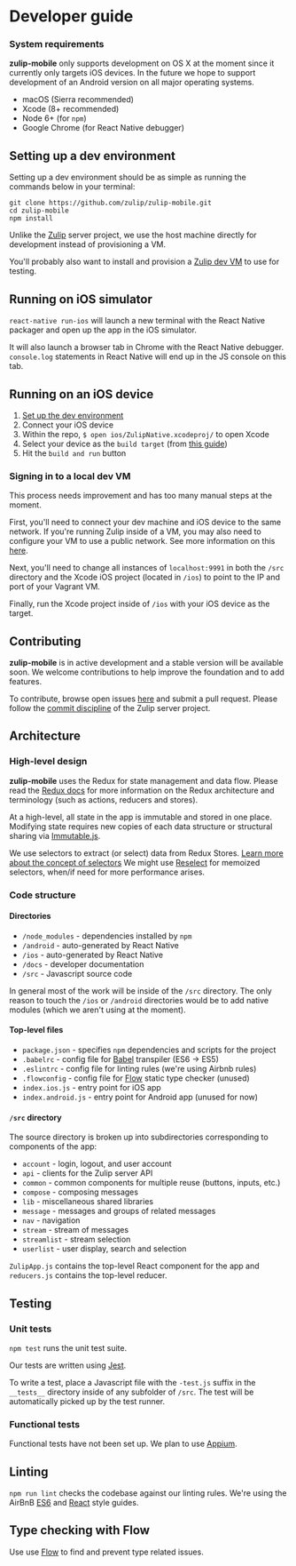 # Developer guide

### System requirements

**zulip-mobile** only supports development on OS X at the moment since it currently only targets iOS devices. In the future we hope to support development of an Android version on all major operating systems.

* macOS (Sierra recommended)
* Xcode (8+ recommended)
* Node 6+ (for `npm`)
* Google Chrome (for React Native debugger)


## Setting up a dev environment

Setting up a dev environment should be as simple as running the commands below in your terminal:
```
git clone https://github.com/zulip/zulip-mobile.git
cd zulip-mobile
npm install
```

Unlike the [Zulip](https://github.com/zulip/zulip) server project, we use the host machine directly for development instead of provisioning a VM.

You'll probably also want to install and provision a [Zulip dev VM](https://zulip.readthedocs.io/en/latest/dev-overview.html) to use for testing.


## Running on iOS simulator
`react-native run-ios` will launch a new terminal with the React Native packager and open up the app in the iOS simulator.

It will also launch a browser tab in Chrome with the React Native debugger. `console.log` statements in React Native will end up in the JS console on this tab.

## Running on an iOS device
1. [Set up the dev environment](#setting-up-a-dev-environment)
2. Connect your iOS device
3. Within the repo, `$ open ios/ZulipNative.xcodeproj/` to open Xcode
4. Select your device as the `build target` (from [this guide](https://facebook.github.io/react-native/docs/running-on-device-ios.html))
5. Hit the `build and run` button

### Signing in to a local dev VM
This process needs improvement and has too many manual steps at the moment.

First, you'll need to connect your dev machine and iOS device to the same network. If you're running Zulip inside of a VM, you may also need to configure your VM to use a public network. See more information on this [here](https://www.vagrantup.com/docs/networking/public_network.html).

Next, you'll need to change all instances of `localhost:9991` in both the `/src` directory and the Xcode iOS project (located in `/ios`) to point to the IP and port of your Vagrant VM.

Finally, run the Xcode project inside of `/ios` with your iOS device as the target.


## Contributing
**zulip-mobile** is in active development and a stable version will be available soon. We welcome contributions to help improve the foundation and to add features.

To contribute, browse open issues [here](https://github.com/zulip/zulip-mobile/issues) and submit a pull request. Please follow the [commit discipline](https://zulip.readthedocs.io/en/latest/code-style.html#version-control) of the Zulip server project.


## Architecture

### High-level design

**zulip-mobile** uses the Redux for state management and data flow. Please read the [Redux docs](http://redux.js.org) for more information on the Redux architecture and terminology (such as actions, reducers and stores).

At a high-level, all state in the app is immutable and stored in one place. Modifying state requires new copies of each data structure or structural sharing via [Immutable.js](https://facebook.github.io/immutable-js/).

We use selectors to extract (or select) data from Redux Stores. [Learn more about the concept of selectors](http://redux.js.org/docs/recipes/ComputingDerivedData.html) We might use [Reselect](https://github.com/reactjs/reselect) for memoized selectors, when/if need for more performance arises.

### Code structure

#### Directories

* `/node_modules` - dependencies installed by `npm`
* `/android` - auto-generated by React Native
* `/ios` - auto-generated by React Native
* `/docs` - developer documentation
* `/src` - Javascript source code

In general most of the work will be inside of the `/src` directory. The only reason to touch the `/ios` or `/android` directories would be to add native modules (which we aren't using at the moment).

#### Top-level files
* `package.json` - specifies `npm` dependencies and scripts for the project
* `.babelrc` - config file for [Babel](https://babeljs.io/) transpiler (ES6 -> ES5)
* `.eslintrc` - config file for linting rules (we're using Airbnb rules)
* `.flowconfig` - config file for [Flow](https://flowtype.org/) static type checker (unused)
* `index.ios.js` - entry point for iOS app
* `index.android.js` - entry point for Android app (unused for now)

#### `/src` directory

The source directory is broken up into subdirectories corresponding to components of the app:
* `account` - login, logout, and user account
* `api` - clients for the Zulip server API
* `common` - common components for multiple reuse (buttons, inputs, etc.)
* `compose` - composing messages
* `lib` - miscellaneous shared libraries
* `message` - messages and groups of related messages
* `nav` - navigation
* `stream` - stream of messages
* `streamlist` - stream selection
* `userlist` - user display, search and selection


`ZulipApp.js` contains the top-level React component for the app and `reducers.js` contains the top-level reducer.

## Testing

### Unit tests
`npm test` runs the unit test suite.

Our tests are written using [Jest](https://facebook.github.io/jest/).

To write a test, place a Javascript file with the `-test.js` suffix in the `__tests__` directory inside of any subfolder of `/src`. The test will be automatically picked up by the test runner.


### Functional tests
Functional tests have not been set up. We plan to use [Appium](http://appium.io/).


## Linting
`npm run lint` checks the codebase against our linting rules. We're using the AirBnB [ES6](https://github.com/airbnb/javascript) and [React](https://github.com/airbnb/javascript/tree/master/react) style guides.

## Type checking with Flow
Use use [Flow](https://flowtype.org/) to find and prevent type related issues.
